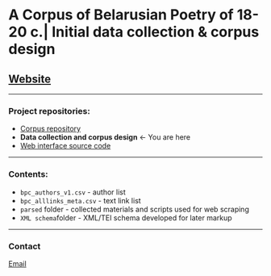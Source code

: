 # A Corpus of Belarusian Poetry of 18-20 c.| Initial data collection & corpus design

## [Website](https://bpc.knem.cc)

-----

### Project repositories:
- [Corpus repository](https://github.com/k-nem/bpcorpus)
- __Data collection and corpus design__ <- You are here
- [Web interface source code](https://github.com/k-nem/bpcorpus-app)

-----

### Contents:
- `bpc_authors_v1.csv` - author list
- `bpc_alllinks_meta.csv` - text link list
- `parsed` folder - collected materials and scripts used for web scraping
- `XML schema`folder - XML/TEI schema developed for later markup

-----

### Contact
[Email](mailto:katy.nemkovich@gmail.com)
